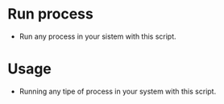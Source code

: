 # Run process

* Run any process in your sistem with this script.

# Usage

* Running any tipe of process in your system with this script.


